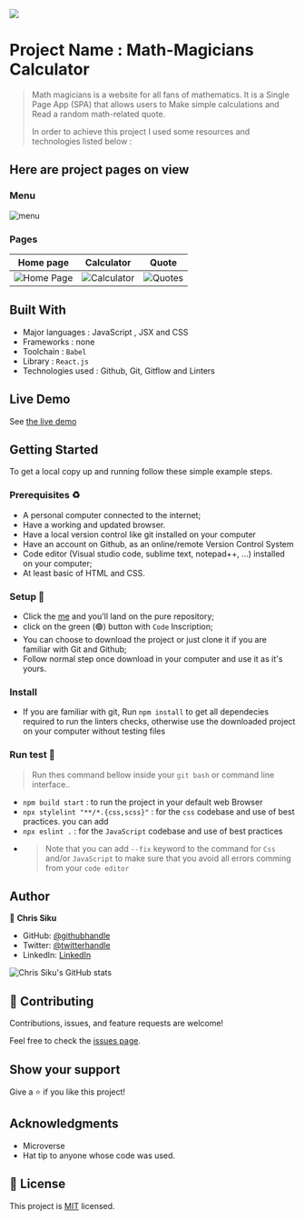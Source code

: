 ![](https://img.shields.io/badge/Microverse-blueviolet)

# Project Name :  Math-Magicians Calculator

> Math magicians is a website for all fans of mathematics. It is a Single Page App (SPA) that allows users to Make simple calculations and Read a random math-related quote.
>
>
> In order to achieve this project I used some resources and technologies listed below :

 ## Here are project pages on view 
 ### Menu
![menu](https://user-images.githubusercontent.com/101924220/177535048-b1415dd3-c48c-4e6c-8665-0e4f6dbe6256.PNG)
### Pages
 
| Home page  | Calculator | Quote
| --------------------------------------------------------------------------------------------------------------------------------------------------------------------- | --------------------------------------------------------------------------------------------------------------------------------------------------------------------- | --------------------------------------------------------------------------------------------------------------------------------------------------------------------- | 
| <img alt="Home Page" src="https://user-images.githubusercontent.com/101924220/177527050-27599c40-2fdd-49cd-a87c-1a121fabf805.PNG"> | <img  alt="Calculator" src="https://user-images.githubusercontent.com/101924220/177527037-daaf5b11-1351-442d-b51a-4cc162601f0b.PNG"> | <img  alt="Quotes" src="https://user-images.githubusercontent.com/101924220/177527060-4b978ebb-b8af-44df-8ffd-f9f51376444f.PNG">

## Built With

- Major languages : JavaScript , JSX and CSS
- Frameworks : none
- Toolchain : `Babel`
- Library : `React.js`
- Technologies used : Github, Git, Gitflow and Linters

## Live Demo
See  [the live demo](https://chriscacl.netlify.app/)

<!-- Click [Here](https://chrissiku.github.io/capstone_project_two/dist
) To open the live demo -->

## Getting Started

To get a local copy up and running follow these simple example steps.

### Prerequisites ♻️

- A personal computer connected to the internet;
- Have a working and updated browser.
- Have a local version control like git installed on your computer
- Have an account on Github, as an online/remote Version Control System
- Code editor (Visual studio code, sublime text, notepad++, ...) installed on your computer;
- At least basic of HTML and CSS.

### Setup 🎰

- Click the [me](https://github.com/Chrissiku/Math-magicians) and you'll land on the pure repository;
- click on the green (🟢) button with `Code` Inscription;
- You can choose to download the project or just clone it if you are familiar with Git and Github;
- Follow normal step once download in your computer and use it as it's yours.

### Install

- If you are familiar with git, Run `npm install` to get all dependecies required to run the linters checks, otherwise use the downloaded project on your computer without testing files

### Run test 🧪

> Run thes command bellow inside your `git bash` or command line interface..

- `npm build start` : to run the project in your default web Browser
- `npx stylelint "**/*.{css,scss}"` : for the `css` codebase and use of best practices. you can add
- `npx eslint .` : for the `JavaScript` codebase and use of best practices
- > Note that you can add `--fix` keyword to the command for `Css` and/or `JavaScript` to make sure that you avoid all errors comming from your `code editor`

## Author

👤 **Chris Siku**

- GitHub: [@githubhandle](https://github.com/Chrissiku)
- Twitter: [@twitterhandle](https://twitter.com/christian_siku)
- LinkedIn: [LinkedIn](https://www.linkedin.com/in/chris-siku-4bb53b232/)

![Chris Siku's GitHub stats](https://github-readme-stats.vercel.app/api?username=Chrissiku&count_private=true&theme=dark&show_icons=true)


## 🤝 Contributing

Contributions, issues, and feature requests are welcome!

Feel free to check the [issues page](../../issues/).

## Show your support

Give a ⭐️ if you like this project!

## Acknowledgments

- Microverse
- Hat tip to anyone whose code was used.

## 📝 License

This project is [MIT](./MIT.md) licensed.
